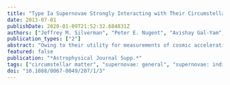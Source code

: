 ```yaml
---
title: "Type Ia Supernovae Strongly Interacting with Their Circumstellar Medium"
date: 2013-07-01
publishDate: 2020-01-09T21:52:32.684831Z
authors: ["Jeffrey M. Silverman", "Peter E. Nugent", "Avishay Gal-Yam", "Mark Sullivan", "D. Andrew Howell", "Alexei V. Filippenko", "Iair Arcavi", "Sagi Ben-Ami", "Joshua S. Bloom", "S. Bradley Cenko", "Yi Cao", "Ryan Chornock", "Kelsey I. Clubb", "Alison L. Coil", "Ryan J. Foley", "Melissa L. Graham", "Christopher V. Griffith", "Assaf Horesh", "Mansi M. Kasliwal", "Shrinivas R. Kulkarni", "Douglas C. Leonard", "Weidong Li", "Thomas Matheson", "Adam A. Miller", "Maryam Modjaz", "Eran O. Ofek", "Yen-Chen Pan", "Daniel A. Perley", "Dovi Poznanski", "Robert M. Quimby", "Thea N. Steele", "Assaf Sternberg", "Dong Xu", "Ofer Yaron"]
publication_types: ["2"]
abstract: "Owing to their utility for measurements of cosmic acceleration, Type Ia supernovae (SNe Ia) are perhaps the best-studied class of SNe, yet the progenitor systems of these explosions largely remain a mystery. A rare subclass of SNe Ia shows evidence of strong interaction with their circumstellar medium (CSM), and in particular, a hydrogen-rich CSM; we refer to them as SNe Ia-CSM. In the first systematic search for such systems, we have identified 16 SNe Ia-CSM, and here we present new spectra of 13 of them. Six SNe Ia-CSM have been well studied previously, three were previously known but are analyzed in depth for the first time here, and seven are new discoveries from the Palomar Transient Factory. The spectra of all SNe Ia-CSM are dominated by Hα emission (with widths of åisebox-0.5ex 2000 km s$^-1$) and exhibit large Hα/Hβ intensity ratios (perhaps due to collisional excitation of hydrogen via the SN ejecta overtaking slower-moving CSM shells); moreover, they have an almost complete lack of He I emission. They also show possible evidence of dust formation through a decrease in the red wing of Hα 75-100 days past maximum brightness, and nearly all SNe Ia-CSM exhibit strong Na I D absorption from the host galaxy. The absolute magnitudes (uncorrected for host-galaxy extinction) of SNe Ia-CSM are found to be -21.3 mag &lt;= M$_R$ &lt;= -19 mag, and they also seem to show ultraviolet emission at early times and strong infrared emission at late times (but no detected radio or X-ray emission). Finally, the host galaxies of SNe Ia-CSM are all late-type spirals similar to the Milky Way, or dwarf irregulars like the Large Magellanic Cloud, which implies that these objects come from a relatively young stellar population. This work represents the most detailed analysis of the SN Ia-CSM class to date."
featured: false
publication: "*Astrophysical Journal Supp.*"
tags: ["circumstellar matter", "supernovae: general", "supernovae: individual: SN 1997cy SN 1999E SN 2002ic SN 2005gj SN 2008J SN 2008cg SN 2011jb CSS120327:110520-015205 PTF11kx PTF10htz PTF10iuf PTF10yni PTF11dsb PTF11hzx PTF12efc", "Astrophysics - Cosmology and Nongalactic Astrophysics"]
doi: "10.1088/0067-0049/207/1/3"
---
```


